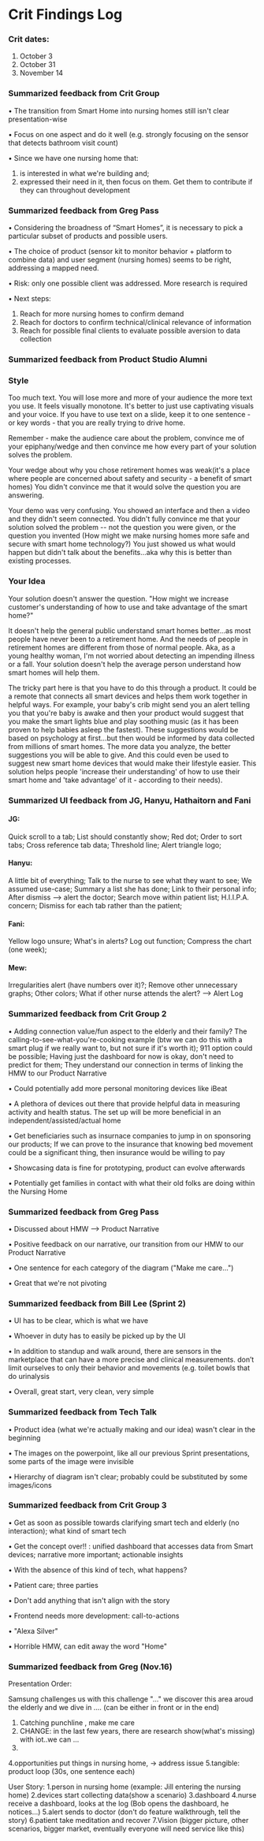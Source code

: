 # Crit Findings Log

### Crit dates:
1. October 3
2. October 31
3. November 14

### Summarized feedback from Crit Group

• The transition from Smart Home into nursing homes still isn't clear presentation-wise

• Focus on one aspect and do it well (e.g. strongly focusing on the sensor that detects bathroom visit count)

• Since we have one nursing home that:
1) is interested in what we're building and;
2) expressed their need in it, then focus on them. Get them to contribute if they can throughout development

### Summarized feedback from Greg Pass

• Considering the broadness of “Smart Homes”, it is necessary to pick a particular subset of products and possible users.

• The choice of product (sensor kit to monitor behavior + platform to combine data) and user segment (nursing homes) seems to be right, addressing a mapped need.

• Risk: only one possible client was addressed. More research is required

• Next steps:
  1)	Reach for more nursing homes to confirm demand
  2)	Reach for doctors to confirm technical/clinical relevance of information
  3)	Reach for possible final clients to evaluate possible aversion to data collection

### Summarized feedback from Product Studio Alumni

### Style
Too much text. You will lose more and more of your audience the more text you use. It feels visually monotone. It's better to just use captivating visuals and your voice. If you have to use text on a slide, keep it to one sentence - or key words - that you are really trying to drive home. 

Remember - make the audience care about the problem, convince me of your epiphany/wedge and then convince me how every part of your solution solves the problem. 

Your wedge about why you chose retirement homes was weak(it's a place where people are concerned about safety and security - a benefit of smart homes) You didn't convince me that it would solve the question you are answering. 

Your demo was very confusing. You showed an interface and then a video and they didn't seem connected. You didn't fully convince me that your solution solved the problem -- not the question you were given, or the question you invented (How might we make nursing homes more safe and secure with smart home technology?) You just showed us what would happen but didn't talk about the benefits...aka why this is better than existing processes. 


### Your Idea
Your solution doesn't answer the question. "How might we increase customer's understanding of how to use and take advantage of the smart home?"

It doesn't help the general public understand smart homes better...as most people have never been to a retirement home. And the needs of people in retirement homes are different from those of normal people. Aka, as a young healthy woman, I'm not worried about detecting an impending illness or a fall. Your solution doesn't help the average person understand how smart homes will help them.

The tricky part here is that you have to do this through a product. It could be a remote that connects all smart devices and helps them work together in helpful ways. For example, your baby's crib might send you an alert telling you that you're baby is awake and then your product would suggest that you make the smart lights blue and play soothing music (as it has been proven to help babies asleep the fastest). These suggestions would be based on psychology at first...but then would be informed by data collected from millions of smart homes. The more data you analyze, the better suggestions you will be able to give. And this could even be used to suggest new smart home devices that would make their lifestyle easier. This solution helps people 'increase their understanding' of how to use their smart home and 'take advantage' of it - according to their needs).

### Summarized UI feedback from JG, Hanyu, Hathaitorn and Fani
#### JG: 
Quick scroll to a tab;
List should constantly show;
Red dot;
Order to sort tabs;
Cross reference tab data;
Threshold line;
Alert triangle logo;

#### Hanyu:
A little bit of everything;
Talk to the nurse to see what they want to see;
We assumed use-case;
Summary a list she has done;
Link to their personal info;
After dismiss --> alert the doctor;
Search move within patient list;
H.I.I.P.A. concern;
Dismiss for each tab rather than the patient;

#### Fani:
Yellow logo unsure;
What's in alerts?
Log out function;
Compress the chart (one week);

#### Mew:
Irregularities alert (have numbers over it)?;
Remove other unnecessary graphs;
Other colors;
What if other nurse attends the alert? --> Alert Log


### Summarized feedback from Crit Group 2
• Adding connection value/fun aspect to the elderly and their family? The calling-to-see-what-you're-cooking example (btw we can do this with a smart plug if we really want to, but not sure if it's worth it); 911 option could be possible; Having just the dashboard for now is okay, don't need to predict for them; They understand our connection in terms of linking the HMW to our Product Narrative

• Could potentially add more personal monitoring devices like iBeat

• A plethora of devices out there that provide helpful data in measuring activity and health status. The set up will be more beneficial in an independent/assisted/actual home

• Get beneficiaries such as insurnace companies to jump in on sponsoring our products; If we can prove to the insurance that knowing bed movement could be a significant thing, then insurance would be willing to pay

• Showcasing data is fine for prototyping, product can evolve afterwards

• Potentially get families in contact with what their old folks are doing within the Nursing Home

### Summarized feedback from Greg Pass

• Discussed about HMW --> Product Narrative

• Positive feedback on our narrative, our transition from our HMW to our Product Narrative

• One sentence for each category of the diagram ("Make me care...")

• Great that we're not pivoting

### Summarized feedback from Bill Lee (Sprint 2)

• UI has to be clear, which is what we have

• Whoever in duty has to easily be picked up by the UI

• In addition to standup and walk around, there are sensors in the marketplace that can have a more precise and clinical measurements. don’t limit ourselves to only their behavior and movements (e.g. toilet bowls that do urinalysis

• Overall, great start, very clean, very simple

### Summarized feedback from Tech Talk

• Product idea (what we're actually making and our idea) wasn't clear in the beginning

• The images on the powerpoint, like all our previous Sprint presentations, some parts of the image were invisible

• Hierarchy of diagram isn't clear; probably could be substituted by some images/icons


### Summarized feedback from Crit Group 3

• Get as soon as possible towards clarifying smart tech and elderly (no interaction); what kind of smart tech

• Get the concept over!! : unified dashboard that accesses data from Smart devices; narrative more important; actionable insights

• With the absence of this kind of tech, what happens?

• Patient care; three parties

• Don't add anything that isn't align with the story

• Frontend needs more development: call-to-actions

• "Alexa Silver"

• Horrible HMW, can edit away the word "Home"


### Summarized feedback from Greg (Nov.16)

Presentation Order:

Samsung challenges us with this challenge "..."
we discover this area aroud the elderly and we dive in ....
(can be either in front or in the end)

1. Catching punchline , make me care
2. CHANGE:
in the last few years, there are research show(what's missing)
with iot..we can ...
3.
4.opportunities
  put things in nursing home, -> address issue
5.tangible:
  product loop
  (30s, one sentence each)
  
 User Story:
 1.person in nursing home (example: Jill entering the nursing home)
 2.devices start collecting data(show a scenario)
 3.dashboard
 4.nurse receive a dashboard, looks at the log
   (Bob opens the dashboard, he notices...)
 5.alert sends to doctor (don't do feature walkthrough, tell the story)
 6.patient take meditation and recover 
 7.Vision (bigger picture, other scenarios, bigger market, eventually everyone will need service like this)
